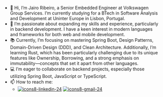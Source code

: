- 👋 Hi, I’m Jairo Ribeiro, a Senior Embedded Engineer at Volkswagen Group Services. I’m currently studying for a BTech in Software Analysis and Development at Uninter Europe in Lisbon, Portugal.
- 👀 I’m passionate about expanding my skills and experience, particularly in backend development. I have a keen interest in modern languages and frameworks for both web and mobile development.
- :books: Currently, I’m focusing on mastering Spring Boot, Design Patterns, Domain-Driven Design (DDD), and Clean Architecture. Additionally, I’m learning Rust, which has been particularly challenging due to its unique features like Ownership, Borrowing, and a strong emphasis on immutability—concepts that set it apart from other languages.
- :computer: I’m eager to collaborate on backend projects, especially those utilizing Spring Boot, JavaScript or TypeScript.
- 📫 How to reach me:
  - [![icons8-linkedin-24](https://user-images.githubusercontent.com/36250004/138149496-0f43d7f2-6156-4c5e-a4d7-5113249b593a.png "LinkedIn")](https://www.linkedin.com/in/jairoduarteribeiro/) [![icons8-gmail-24](https://user-images.githubusercontent.com/36250004/138149861-b8afebb9-e578-47d0-b809-7cafafabcc13.png "Gmail")](mailto:jairoduarte123@gmail.com)
